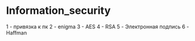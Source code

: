 # Information_security
1 - привязка к пк
2 - enigma
3 - AES
4 - RSA
5 - Электронная подпись
6 - Haffman
